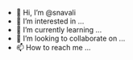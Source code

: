 - 👋 Hi, I’m @snavali
- 👀 I’m interested in ...
- 🌱 I’m currently learning ...
- 💞️ I’m looking to collaborate on ...
- 📫 How to reach me ...

<!---
snavali/snavali is a ✨ special ✨ repository because its `README.md` (this file) appears on your GitHub profile.
You can click the Preview link to take a look at your changes.
--->
